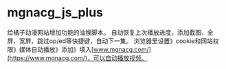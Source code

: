 # mgnacg_js_plus
给橘子动漫网站增加功能的油猴脚本。
自动恢复上次播放进度，添加截图、全屏、宽屏、跳过op/ed等快捷键，自动下一集。 
浏览器里设置》cookie和网站权限》媒体自动播放》添加》填入[www.mgnacg.com/](https://www.mgnacg.com/)，可以自动播放视频。
